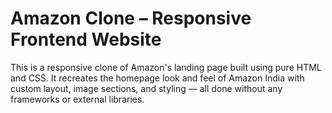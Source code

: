 
#  Amazon Clone – Responsive Frontend Website

 This is a responsive clone of Amazon's landing page built using pure HTML and CSS. It recreates the homepage look and feel of Amazon India with custom layout, image sections, and styling — all done without any frameworks or external libraries.



